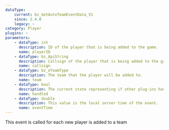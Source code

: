```yaml
---
dataType:
    current: bz_GetAutoTeamEventData_V1
    since: 2.4.0
    legacy: ~
category: Player
plugins: ~
parameters:
    - dataType: int
      description: ID of the player that is being added to the game.
      name: playerID
    - dataType: bz_ApiString
      description: Callsign of the player that is being added to the game.
      name: callsign
    - dataType: bz_eTeamType
      description: The team that the player will be added to.
      name: team
    - dataType: bool
      description: The current state representing if other plug-ins have modified the default team.
      name: handled
    - dataType: double
      description: This value is the local server time of the event.
      name: eventTime
---
```


This event is called for each new player is added to a team
